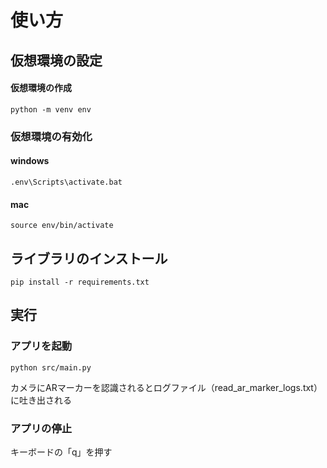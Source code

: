# 使い方
## 仮想環境の設定
#### 仮想環境の作成
```
python -m venv env
```

### 仮想環境の有効化
#### windows
```
.env\Scripts\activate.bat
```

#### mac
```
source env/bin/activate
```

## ライブラリのインストール
```
pip install -r requirements.txt
```

## 実行
### アプリを起動
```
python src/main.py
```
カメラにARマーカーを認識されるとログファイル（read_ar_marker_logs.txt）に吐き出される

### アプリの停止
キーボードの「q」を押す

